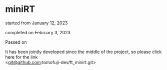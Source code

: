 # miniRT

started from January 12, 2023

completed on February 3, 2023

Passed on

It has been jointly developed since the middle of the project, so please click here for the link  
<git@github.com:tomofuji-dev/ft_minirt.git>

